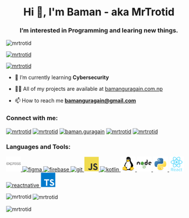 <h1 align="center">Hi 👋, I'm Baman - aka MrTrotid</h1>
<h3 align="center">I’m interested in Programming and learing new things.</h3>

<p align="left"> <img src="https://komarev.com/ghpvc/?username=mrtrotid&label=Profile%20views&color=0e75b6&style=flat" alt="mrtrotid" /> </p>

<p align="left"> <a href="https://github.com/ryo-ma/github-profile-trophy"><img src="https://github-profile-trophy.vercel.app/?username=mrtrotid" alt="mrtrotid" /></a> </p>

<p align="left"> <a href="https://twitter.com/mrtrotid" target="blank"><img src="https://img.shields.io/twitter/follow/mrtrotid?logo=twitter&style=for-the-badge" alt="mrtrotid" /></a> </p>

- 🌱 I’m currently learning **Cybersecurity**

- 👨‍💻 All of my projects are available at [bamanguragain.com.np](www.bamanguragain.com.np)

- 📫 How to reach me **bamanguragain@gmail.com**

<h3 align="left">Connect with me:</h3>
<p align="left">
<a href="https://twitter.com/mrtrotid" target="blank"><img align="center" src="https://raw.githubusercontent.com/rahuldkjain/github-profile-readme-generator/master/src/images/icons/Social/twitter.svg" alt="mrtrotid" height="30" width="40" /></a>
<a href="https://linkedin.com/in/mrtrotid" target="blank"><img align="center" src="https://raw.githubusercontent.com/rahuldkjain/github-profile-readme-generator/master/src/images/icons/Social/linked-in-alt.svg" alt="mrtrotid" height="30" width="40" /></a>
<a href="https://fb.com/baman.guragain" target="blank"><img align="center" src="https://raw.githubusercontent.com/rahuldkjain/github-profile-readme-generator/master/src/images/icons/Social/facebook.svg" alt="baman.guragain" height="30" width="40" /></a>
<a href="https://instagram.com/mrtrotid" target="blank"><img align="center" src="https://raw.githubusercontent.com/rahuldkjain/github-profile-readme-generator/master/src/images/icons/Social/instagram.svg" alt="mrtrotid" height="30" width="40" /></a>
<a href="https://www.youtube.com/c/mrtrotid" target="blank"><img align="center" src="https://raw.githubusercontent.com/rahuldkjain/github-profile-readme-generator/master/src/images/icons/Social/youtube.svg" alt="mrtrotid" height="30" width="40" /></a>
</p>

<h3 align="left">Languages and Tools:</h3>
<p align="left"> <a href="https://expressjs.com" target="_blank" rel="noreferrer"> <img src="https://raw.githubusercontent.com/devicons/devicon/master/icons/express/express-original-wordmark.svg" alt="express" width="40" height="40"/> </a> <a href="https://www.figma.com/" target="_blank" rel="noreferrer"> <img src="https://www.vectorlogo.zone/logos/figma/figma-icon.svg" alt="figma" width="40" height="40"/> </a> <a href="https://firebase.google.com/" target="_blank" rel="noreferrer"> <img src="https://www.vectorlogo.zone/logos/firebase/firebase-icon.svg" alt="firebase" width="40" height="40"/> </a> <a href="https://git-scm.com/" target="_blank" rel="noreferrer"> <img src="https://www.vectorlogo.zone/logos/git-scm/git-scm-icon.svg" alt="git" width="40" height="40"/> </a> <a href="https://developer.mozilla.org/en-US/docs/Web/JavaScript" target="_blank" rel="noreferrer"> <img src="https://raw.githubusercontent.com/devicons/devicon/master/icons/javascript/javascript-original.svg" alt="javascript" width="40" height="40"/> </a> <a href="https://kotlinlang.org" target="_blank" rel="noreferrer"> <img src="https://www.vectorlogo.zone/logos/kotlinlang/kotlinlang-icon.svg" alt="kotlin" width="40" height="40"/> </a> <a href="https://www.linux.org/" target="_blank" rel="noreferrer"> <img src="https://raw.githubusercontent.com/devicons/devicon/master/icons/linux/linux-original.svg" alt="linux" width="40" height="40"/> </a> <a href="https://nodejs.org" target="_blank" rel="noreferrer"> <img src="https://raw.githubusercontent.com/devicons/devicon/master/icons/nodejs/nodejs-original-wordmark.svg" alt="nodejs" width="40" height="40"/> </a> <a href="https://www.python.org" target="_blank" rel="noreferrer"> <img src="https://raw.githubusercontent.com/devicons/devicon/master/icons/python/python-original.svg" alt="python" width="40" height="40"/> </a> <a href="https://reactjs.org/" target="_blank" rel="noreferrer"> <img src="https://raw.githubusercontent.com/devicons/devicon/master/icons/react/react-original-wordmark.svg" alt="react" width="40" height="40"/> </a> <a href="https://reactnative.dev/" target="_blank" rel="noreferrer"> <img src="https://reactnative.dev/img/header_logo.svg" alt="reactnative" width="40" height="40"/> </a> <a href="https://www.typescriptlang.org/" target="_blank" rel="noreferrer"> <img src="https://raw.githubusercontent.com/devicons/devicon/master/icons/typescript/typescript-original.svg" alt="typescript" width="40" height="40"/> </a> </p>

<p><img align="left" src="https://github-readme-stats.vercel.app/api/top-langs?username=mrtrotid&show_icons=true&locale=en&layout=compact" alt="mrtrotid" /></p>

<p>&nbsp;<img align="center" src="https://github-readme-stats.vercel.app/api?username=mrtrotid&show_icons=true&locale=en" alt="mrtrotid" /></p>

<p><img align="center" src="https://github-readme-streak-stats.herokuapp.com/?user=mrtrotid&" alt="mrtrotid" /></p>

